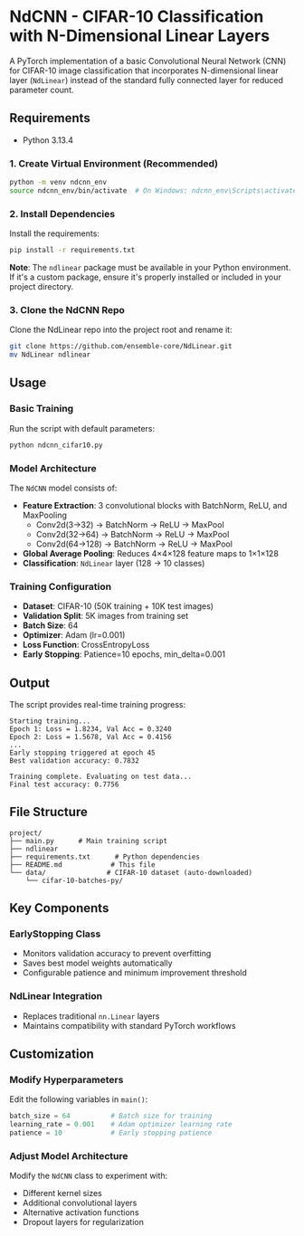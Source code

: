 # NdCNN - CIFAR-10 Classification with N-Dimensional Linear Layers

A PyTorch implementation of a basic Convolutional Neural Network (CNN) for CIFAR-10 image classification that incorporates N-dimensional linear layer (`NdLinear`) instead of the standard fully connected layer for reduced parameter count.

## Requirements

- Python 3.13.4

### 1. Create Virtual Environment (Recommended)

```bash
python -m venv ndcnn_env
source ndcnn_env/bin/activate  # On Windows: ndcnn_env\Scripts\activate
```

### 2. Install Dependencies

Install the requirements:

```bash
pip install -r requirements.txt
```

**Note**: The `ndlinear` package must be available in your Python environment. If it's a custom package, ensure it's properly installed or included in your project directory.

### 3. Clone the NdCNN Repo 

Clone the NdLinear repo into the project root and rename it:

```bash
git clone https://github.com/ensemble-core/NdLinear.git 
mv NdLinear ndlinear
```

## Usage

### Basic Training

Run the script with default parameters:

```bash
python ndcnn_cifar10.py
```

### Model Architecture

The `NdCNN` model consists of:

- **Feature Extraction**: 3 convolutional blocks with BatchNorm, ReLU, and MaxPooling
  - Conv2d(3→32) → BatchNorm → ReLU → MaxPool
  - Conv2d(32→64) → BatchNorm → ReLU → MaxPool  
  - Conv2d(64→128) → BatchNorm → ReLU → MaxPool
- **Global Average Pooling**: Reduces 4×4×128 feature maps to 1×1×128
- **Classification**: `NdLinear` layer (128 → 10 classes)

### Training Configuration

- **Dataset**: CIFAR-10 (50K training + 10K test images)
- **Validation Split**: 5K images from training set
- **Batch Size**: 64
- **Optimizer**: Adam (lr=0.001)
- **Loss Function**: CrossEntropyLoss
- **Early Stopping**: Patience=10 epochs, min_delta=0.001

## Output

The script provides real-time training progress:

```
Starting training...
Epoch 1: Loss = 1.8234, Val Acc = 0.3240
Epoch 2: Loss = 1.5678, Val Acc = 0.4156
...
Early stopping triggered at epoch 45
Best validation accuracy: 0.7832

Training complete. Evaluating on test data...
Final test accuracy: 0.7756
```

## File Structure

```
project/
├── main.py      # Main training script
├── ndlinear
├── requirements.txt      # Python dependencies
├── README.md            # This file
└── data/               # CIFAR-10 dataset (auto-downloaded)
    └── cifar-10-batches-py/
```

## Key Components

### EarlyStopping Class
- Monitors validation accuracy to prevent overfitting
- Saves best model weights automatically
- Configurable patience and minimum improvement threshold

### NdLinear Integration
- Replaces traditional `nn.Linear` layers
- Maintains compatibility with standard PyTorch workflows

## Customization

### Modify Hyperparameters

Edit the following variables in `main()`:

```python
batch_size = 64          # Batch size for training
learning_rate = 0.001    # Adam optimizer learning rate
patience = 10            # Early stopping patience
```

### Adjust Model Architecture

Modify the `NdCNN` class to experiment with:
- Different kernel sizes
- Additional convolutional layers
- Alternative activation functions
- Dropout layers for regularization